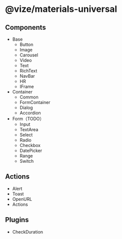 # @vize/materials-universal

## Components

- Base
  - Button
  - Image
  - Carousel
  - Video
  - Text
  - RichText
  - NavBar
  - HR
  - IFrame
- Container
  - Common
  - FormContainer
  - Dialog
  - Accordion
- Form（TODO）
  - Input
  - TextArea
  - Select
  - Radio
  - Checkbox
  - DatePicker
  - Range
  - Switch

## Actions

- Alert
- Toast
- OpenURL
- Actions

## Plugins

- CheckDuration
